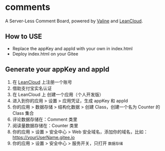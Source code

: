 # comments

A Server-Less Comment Board, powered by [Valine](https://valine.js.org/) and [LeanCloud](https://www.leancloud.cn/).

## How to USE

- Replace the appKey and appId with your own in index.html
- Deploy index.html on your Gitee

## Generate your appKey and appId

1. 在 [LeanCloud](https://www.leancloud.cn/) 上注册一个账号
2. 借助支付宝实名认证
3. 在 LeanCloud 上 创建一个应用（个人开发版）
4. 进入到你的应用 > 设置 > 应用凭证，生成 appKey 和 appId
5. 你的应用 > 数据存储 > 结构化数据 > 创建 Class，创建一个名为 Counter 的 Class 集合
6. 评论数据存储在：Comment 类里
7. 阅读量数据存储在：Counter 类里
8. 你的应用 > 设置 > 安全中心 > Web 安全域名，添加你的域名，比如：https://yourUserName.gitee.io
9. 你的应用 > 设置 > 安全中心 > 服务开关，只打开 `数据存储`
